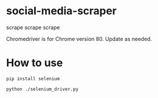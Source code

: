 # social-media-scraper
scrape scrape scrape

Chromedriver is for Chrome version 80. Update as needed. 

# How to use

`pip install selenium`

`python ./selenium_driver.py`

